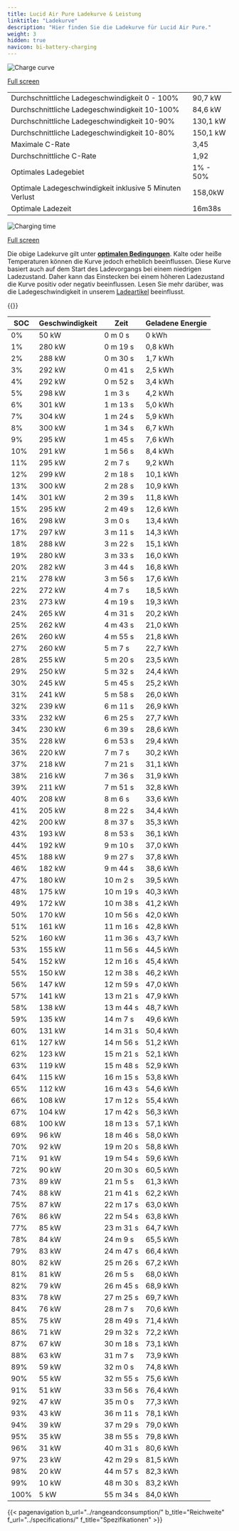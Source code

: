 ```yaml
---
title: Lucid Air Pure Ladekurve & Leistung
linktitle: "Ladekurve"
description: "Hier finden Sie die Ladekurve für Lucid Air Pure."
weight: 3
hidden: true
navicon: bi-battery-charging
---
```

<!-- markdownlint-disable MD033 -->
<img src="/images/models/lucid/air/air_pure/chargingcurve.svg" alt="Charge curve" class="img-fluid">

[Full screen](/images/models/lucid/air/air_pure/chargingcurve.svg)


<table class="table table-striped border">
<tbody>
<tr>
<td>Durchschnittliche Ladegeschwindigkeit 0 - 100%</td><td>90,7 kW</td>
</tr>
<tr>
<td>Durchschnittliche Ladegeschwindigkeit 10-100%</td><td>84,6 kW</td>
</tr>
<tr>
<td>Durchschnittliche Ladegeschwindigkeit 10-90%</td><td>130,1 kW</td>
</tr>
<tr>
<td>Durchschnittliche Ladegeschwindigkeit 10-80%</td><td>150,1 kW</td>
</tr>
<tr>
<td>Maximale C-Rate</td><td>3,45</td>
</tr>
<tr>
<td>Durchschnittliche C-Rate</td><td>1,92</td>
</tr>
<tr>
<td>Optimales Ladegebiet</td><td>1% - 50%</td>
</tr>
<tr>
<td>Optimale Ladegeschwindigkeit inklusive 5 Minuten Verlust</td><td>158,0kW</td>
</tr>
<tr>
<td>Optimale Ladezeit</td><td>16m38s</td>
</tr>
</tbody>
</table>
<img src="/images/models/lucid/air/air_pure/chargingtime.svg" alt="Charging time" class="img-fluid">

[Full screen](/images/models/lucid/air/air_pure/chargingtime.svg)


Die obige Ladekurve gilt unter **[optimalen Bedingungen](../../../../../technology/battery/charging/#temperature)**. Kalte oder heiße Temperaturen können die Kurve jedoch erheblich beeinflussen. Diese Kurve basiert auch auf dem Start des Ladevorgangs bei einem niedrigen Ladezustand. Daher kann das Einstecken bei einem höheren Ladezustand die Kurve positiv oder negativ beeinflussen. Lesen Sie mehr darüber, was die Ladegeschwindigkeit in unserem [Ladeartikel](../../../../../technology/battery/charging/) beeinflusst.


{{<evkxdisplayaddarticle />}}
<table class="table table-striped border">
<thead>
<tr><th>SOC</th><th>Geschwindigkeit</th><th>Zeit</th><th>Geladene Energie</th></tr>
</thead>
<tbody>
<tr>
<td>0%</td><td>50 kW</td><td> 0 m 0 s </td><td>0 kWh </td>
</tr>
<tr>
<td>1%</td><td>280 kW</td><td> 0 m 19 s </td><td>0,8 kWh </td>
</tr>
<tr>
<td>2%</td><td>288 kW</td><td> 0 m 30 s </td><td>1,7 kWh </td>
</tr>
<tr>
<td>3%</td><td>292 kW</td><td> 0 m 41 s </td><td>2,5 kWh </td>
</tr>
<tr>
<td>4%</td><td>292 kW</td><td> 0 m 52 s </td><td>3,4 kWh </td>
</tr>
<tr>
<td>5%</td><td>298 kW</td><td> 1 m 3 s </td><td>4,2 kWh </td>
</tr>
<tr>
<td>6%</td><td>301 kW</td><td> 1 m 13 s </td><td>5,0 kWh </td>
</tr>
<tr>
<td>7%</td><td>304 kW</td><td> 1 m 24 s </td><td>5,9 kWh </td>
</tr>
<tr>
<td>8%</td><td>300 kW</td><td> 1 m 34 s </td><td>6,7 kWh </td>
</tr>
<tr>
<td>9%</td><td>295 kW</td><td> 1 m 45 s </td><td>7,6 kWh </td>
</tr>
<tr>
<td>10%</td><td>291 kW</td><td> 1 m 56 s </td><td>8,4 kWh </td>
</tr>
<tr>
<td>11%</td><td>295 kW</td><td> 2 m 7 s </td><td>9,2 kWh </td>
</tr>
<tr>
<td>12%</td><td>299 kW</td><td> 2 m 18 s </td><td>10,1 kWh </td>
</tr>
<tr>
<td>13%</td><td>300 kW</td><td> 2 m 28 s </td><td>10,9 kWh </td>
</tr>
<tr>
<td>14%</td><td>301 kW</td><td> 2 m 39 s </td><td>11,8 kWh </td>
</tr>
<tr>
<td>15%</td><td>295 kW</td><td> 2 m 49 s </td><td>12,6 kWh </td>
</tr>
<tr>
<td>16%</td><td>298 kW</td><td> 3 m 0 s </td><td>13,4 kWh </td>
</tr>
<tr>
<td>17%</td><td>297 kW</td><td> 3 m 11 s </td><td>14,3 kWh </td>
</tr>
<tr>
<td>18%</td><td>288 kW</td><td> 3 m 22 s </td><td>15,1 kWh </td>
</tr>
<tr>
<td>19%</td><td>280 kW</td><td> 3 m 33 s </td><td>16,0 kWh </td>
</tr>
<tr>
<td>20%</td><td>282 kW</td><td> 3 m 44 s </td><td>16,8 kWh </td>
</tr>
<tr>
<td>21%</td><td>278 kW</td><td> 3 m 56 s </td><td>17,6 kWh </td>
</tr>
<tr>
<td>22%</td><td>272 kW</td><td> 4 m 7 s </td><td>18,5 kWh </td>
</tr>
<tr>
<td>23%</td><td>273 kW</td><td> 4 m 19 s </td><td>19,3 kWh </td>
</tr>
<tr>
<td>24%</td><td>265 kW</td><td> 4 m 31 s </td><td>20,2 kWh </td>
</tr>
<tr>
<td>25%</td><td>262 kW</td><td> 4 m 43 s </td><td>21,0 kWh </td>
</tr>
<tr>
<td>26%</td><td>260 kW</td><td> 4 m 55 s </td><td>21,8 kWh </td>
</tr>
<tr>
<td>27%</td><td>260 kW</td><td> 5 m 7 s </td><td>22,7 kWh </td>
</tr>
<tr>
<td>28%</td><td>255 kW</td><td> 5 m 20 s </td><td>23,5 kWh </td>
</tr>
<tr>
<td>29%</td><td>250 kW</td><td> 5 m 32 s </td><td>24,4 kWh </td>
</tr>
<tr>
<td>30%</td><td>245 kW</td><td> 5 m 45 s </td><td>25,2 kWh </td>
</tr>
<tr>
<td>31%</td><td>241 kW</td><td> 5 m 58 s </td><td>26,0 kWh </td>
</tr>
<tr>
<td>32%</td><td>239 kW</td><td> 6 m 11 s </td><td>26,9 kWh </td>
</tr>
<tr>
<td>33%</td><td>232 kW</td><td> 6 m 25 s </td><td>27,7 kWh </td>
</tr>
<tr>
<td>34%</td><td>230 kW</td><td> 6 m 39 s </td><td>28,6 kWh </td>
</tr>
<tr>
<td>35%</td><td>228 kW</td><td> 6 m 53 s </td><td>29,4 kWh </td>
</tr>
<tr>
<td>36%</td><td>220 kW</td><td> 7 m 7 s </td><td>30,2 kWh </td>
</tr>
<tr>
<td>37%</td><td>218 kW</td><td> 7 m 21 s </td><td>31,1 kWh </td>
</tr>
<tr>
<td>38%</td><td>216 kW</td><td> 7 m 36 s </td><td>31,9 kWh </td>
</tr>
<tr>
<td>39%</td><td>211 kW</td><td> 7 m 51 s </td><td>32,8 kWh </td>
</tr>
<tr>
<td>40%</td><td>208 kW</td><td> 8 m 6 s </td><td>33,6 kWh </td>
</tr>
<tr>
<td>41%</td><td>205 kW</td><td> 8 m 22 s </td><td>34,4 kWh </td>
</tr>
<tr>
<td>42%</td><td>200 kW</td><td> 8 m 37 s </td><td>35,3 kWh </td>
</tr>
<tr>
<td>43%</td><td>193 kW</td><td> 8 m 53 s </td><td>36,1 kWh </td>
</tr>
<tr>
<td>44%</td><td>192 kW</td><td> 9 m 10 s </td><td>37,0 kWh </td>
</tr>
<tr>
<td>45%</td><td>188 kW</td><td> 9 m 27 s </td><td>37,8 kWh </td>
</tr>
<tr>
<td>46%</td><td>182 kW</td><td> 9 m 44 s </td><td>38,6 kWh </td>
</tr>
<tr>
<td>47%</td><td>180 kW</td><td> 10 m 2 s </td><td>39,5 kWh </td>
</tr>
<tr>
<td>48%</td><td>175 kW</td><td> 10 m 19 s </td><td>40,3 kWh </td>
</tr>
<tr>
<td>49%</td><td>172 kW</td><td> 10 m 38 s </td><td>41,2 kWh </td>
</tr>
<tr>
<td>50%</td><td>170 kW</td><td> 10 m 56 s </td><td>42,0 kWh </td>
</tr>
<tr>
<td>51%</td><td>161 kW</td><td> 11 m 16 s </td><td>42,8 kWh </td>
</tr>
<tr>
<td>52%</td><td>160 kW</td><td> 11 m 36 s </td><td>43,7 kWh </td>
</tr>
<tr>
<td>53%</td><td>155 kW</td><td> 11 m 56 s </td><td>44,5 kWh </td>
</tr>
<tr>
<td>54%</td><td>152 kW</td><td> 12 m 16 s </td><td>45,4 kWh </td>
</tr>
<tr>
<td>55%</td><td>150 kW</td><td> 12 m 38 s </td><td>46,2 kWh </td>
</tr>
<tr>
<td>56%</td><td>147 kW</td><td> 12 m 59 s </td><td>47,0 kWh </td>
</tr>
<tr>
<td>57%</td><td>141 kW</td><td> 13 m 21 s </td><td>47,9 kWh </td>
</tr>
<tr>
<td>58%</td><td>138 kW</td><td> 13 m 44 s </td><td>48,7 kWh </td>
</tr>
<tr>
<td>59%</td><td>135 kW</td><td> 14 m 7 s </td><td>49,6 kWh </td>
</tr>
<tr>
<td>60%</td><td>131 kW</td><td> 14 m 31 s </td><td>50,4 kWh </td>
</tr>
<tr>
<td>61%</td><td>127 kW</td><td> 14 m 56 s </td><td>51,2 kWh </td>
</tr>
<tr>
<td>62%</td><td>123 kW</td><td> 15 m 21 s </td><td>52,1 kWh </td>
</tr>
<tr>
<td>63%</td><td>119 kW</td><td> 15 m 48 s </td><td>52,9 kWh </td>
</tr>
<tr>
<td>64%</td><td>115 kW</td><td> 16 m 15 s </td><td>53,8 kWh </td>
</tr>
<tr>
<td>65%</td><td>112 kW</td><td> 16 m 43 s </td><td>54,6 kWh </td>
</tr>
<tr>
<td>66%</td><td>108 kW</td><td> 17 m 12 s </td><td>55,4 kWh </td>
</tr>
<tr>
<td>67%</td><td>104 kW</td><td> 17 m 42 s </td><td>56,3 kWh </td>
</tr>
<tr>
<td>68%</td><td>100 kW</td><td> 18 m 13 s </td><td>57,1 kWh </td>
</tr>
<tr>
<td>69%</td><td>96 kW</td><td> 18 m 46 s </td><td>58,0 kWh </td>
</tr>
<tr>
<td>70%</td><td>92 kW</td><td> 19 m 20 s </td><td>58,8 kWh </td>
</tr>
<tr>
<td>71%</td><td>91 kW</td><td> 19 m 54 s </td><td>59,6 kWh </td>
</tr>
<tr>
<td>72%</td><td>90 kW</td><td> 20 m 30 s </td><td>60,5 kWh </td>
</tr>
<tr>
<td>73%</td><td>89 kW</td><td> 21 m 5 s </td><td>61,3 kWh </td>
</tr>
<tr>
<td>74%</td><td>88 kW</td><td> 21 m 41 s </td><td>62,2 kWh </td>
</tr>
<tr>
<td>75%</td><td>87 kW</td><td> 22 m 17 s </td><td>63,0 kWh </td>
</tr>
<tr>
<td>76%</td><td>86 kW</td><td> 22 m 54 s </td><td>63,8 kWh </td>
</tr>
<tr>
<td>77%</td><td>85 kW</td><td> 23 m 31 s </td><td>64,7 kWh </td>
</tr>
<tr>
<td>78%</td><td>84 kW</td><td> 24 m 9 s </td><td>65,5 kWh </td>
</tr>
<tr>
<td>79%</td><td>83 kW</td><td> 24 m 47 s </td><td>66,4 kWh </td>
</tr>
<tr>
<td>80%</td><td>82 kW</td><td> 25 m 26 s </td><td>67,2 kWh </td>
</tr>
<tr>
<td>81%</td><td>81 kW</td><td> 26 m 5 s </td><td>68,0 kWh </td>
</tr>
<tr>
<td>82%</td><td>79 kW</td><td> 26 m 45 s </td><td>68,9 kWh </td>
</tr>
<tr>
<td>83%</td><td>78 kW</td><td> 27 m 25 s </td><td>69,7 kWh </td>
</tr>
<tr>
<td>84%</td><td>76 kW</td><td> 28 m 7 s </td><td>70,6 kWh </td>
</tr>
<tr>
<td>85%</td><td>75 kW</td><td> 28 m 49 s </td><td>71,4 kWh </td>
</tr>
<tr>
<td>86%</td><td>71 kW</td><td> 29 m 32 s </td><td>72,2 kWh </td>
</tr>
<tr>
<td>87%</td><td>67 kW</td><td> 30 m 18 s </td><td>73,1 kWh </td>
</tr>
<tr>
<td>88%</td><td>63 kW</td><td> 31 m 7 s </td><td>73,9 kWh </td>
</tr>
<tr>
<td>89%</td><td>59 kW</td><td> 32 m 0 s </td><td>74,8 kWh </td>
</tr>
<tr>
<td>90%</td><td>55 kW</td><td> 32 m 55 s </td><td>75,6 kWh </td>
</tr>
<tr>
<td>91%</td><td>51 kW</td><td> 33 m 56 s </td><td>76,4 kWh </td>
</tr>
<tr>
<td>92%</td><td>47 kW</td><td> 35 m 0 s </td><td>77,3 kWh </td>
</tr>
<tr>
<td>93%</td><td>43 kW</td><td> 36 m 11 s </td><td>78,1 kWh </td>
</tr>
<tr>
<td>94%</td><td>39 kW</td><td> 37 m 29 s </td><td>79,0 kWh </td>
</tr>
<tr>
<td>95%</td><td>35 kW</td><td> 38 m 55 s </td><td>79,8 kWh </td>
</tr>
<tr>
<td>96%</td><td>31 kW</td><td> 40 m 31 s </td><td>80,6 kWh </td>
</tr>
<tr>
<td>97%</td><td>23 kW</td><td> 42 m 29 s </td><td>81,5 kWh </td>
</tr>
<tr>
<td>98%</td><td>20 kW</td><td> 44 m 57 s </td><td>82,3 kWh </td>
</tr>
<tr>
<td>99%</td><td>10 kW</td><td> 48 m 30 s </td><td>83,2 kWh </td>
</tr>
<tr>
<td>100%</td><td>5 kW</td><td> 55 m 34 s </td><td>84,0 kWh </td>
</tr>
</tbody>
</table>


{{< pagenavigation b_url="../rangeandconsumption/" b_title="Reichweite" f_url="../specifications/" f_title="Spezifikationen" >}}
